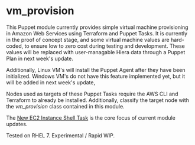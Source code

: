 # vm_provision

This Puppet module currently provides simple virtual machine provisioning in Amazon Web Services using Terraform and Puppet Tasks. It is currently in the proof of concept stage, and some virtual machine values are hard-coded, to ensure low to zero cost during testing and development. These values will be replaced with user-managable Hiera
data through a Puppet Plan in next week's update.

Additionally, Linux VM's will install the Puppet Agent after they have been initialized. Windows VM's do not have this feature implemented yet, but it will be added in next week's update,

Nodes used as targets of these Puppet Tasks require the AWS CLI and Terraform to already be installed. Additionally, classify the target node with the *vm_provision* class contained in this module.

The [New EC2 Instance Shell Task](https://github.com/geoffrey-rodgers/puppet-vm_provision/blob/main/tasks/new_ec2_instance_shell.sh) is the core focus of current module updates.

Tested on RHEL 7. Experimental / Rapid WIP.
